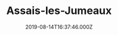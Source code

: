 ---
date: 2019-08-14T16:37:46.000Z
title: Assais-les-Jumeaux
latitude: 46.78823775471482
longitude: -0.05947951487014193
category: checkin
---